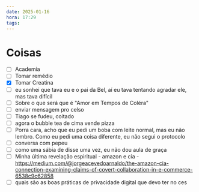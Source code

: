 ```yaml
---
date: 2025-01-16
hora: 17:29
tags:
---
```





# Coisas
- [ ] Academia
- [ ] Tomar remédio
- [x] Tomar Creatina
- [ ] eu sonhei que tava eu e o pai da Bel, aí eu tava tentando agradar ele, mas tava difícil 
- [ ] Sobre o que será que é "Amor em Tempos de Coléra"
- [ ] enviar mensagem pro celso
- [ ] Tiago se fudeu, coitado 
- [ ] agora o bubble tea de cima vende pizza
- [ ] Porra cara, acho que eu pedi um boba com leite normal, mas eu não lembro. Como eu pedi uma coisa diferente, eu não segui o protocolo
- [ ] conversa com pepeu
- [ ] como uma sábia de disse uma vez, eu não dou aula de graça
- [ ] Minha última revelação espiritual - amazon e cia - https://medium.com/@jorgeacevedoarnaldo/the-amazon-cia-connection-examining-claims-of-covert-collaboration-in-e-commerce-6538c9c62858
- [ ] quais são as boas práticas de privacidade digital que devo ter no ces
